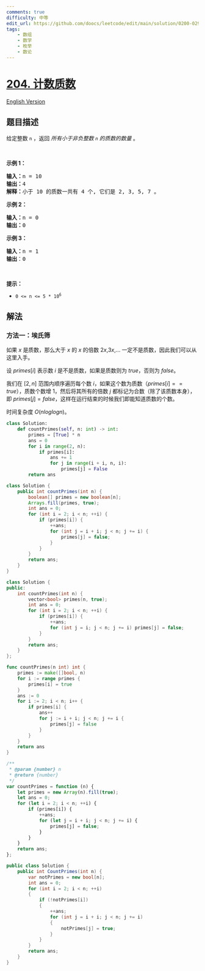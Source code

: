 ```yaml
---
comments: true
difficulty: 中等
edit_url: https://github.com/doocs/leetcode/edit/main/solution/0200-0299/0204.Count%20Primes/README.md
tags:
    - 数组
    - 数学
    - 枚举
    - 数论
---
```


<!-- problem:start -->

# [204. 计数质数](https://leetcode.cn/problems/count-primes)

[English Version](/solution/0200-0299/0204.Count%20Primes/README_EN.md)

## 题目描述

<!-- description:start -->

<p>给定整数 <code>n</code> ，返回 <em>所有小于非负整数&nbsp;<code>n</code>&nbsp;的质数的数量</em> 。</p>

<p>&nbsp;</p>

<p><strong>示例 1：</strong></p>

<pre>
<strong>输入：</strong>n = 10
<strong>输出：</strong>4
<strong>解释：</strong>小于 10 的质数一共有 4 个, 它们是 2, 3, 5, 7 。
</pre>

<p><strong>示例 2：</strong></p>

<pre>
<strong>输入：</strong>n = 0
<strong>输出：</strong>0
</pre>

<p><strong>示例 3：</strong></p>

<pre>
<strong>输入：</strong>n = 1
<strong>输出</strong>：0
</pre>

<p>&nbsp;</p>

<p><strong>提示：</strong></p>

<ul>
	<li><code>0 &lt;= n &lt;= 5 * 10<sup>6</sup></code></li>
</ul>

<!-- description:end -->

## 解法

<!-- solution:start -->

### 方法一：埃氏筛

如果 $x$ 是质数，那么大于 $x$ 的 $x$ 的倍数 $2x$,$3x$,… 一定不是质数，因此我们可以从这里入手。

设 $primes[i]$ 表示数 $i$ 是不是质数，如果是质数则为 $true$，否则为 $false$。

我们在 $[2,n]$ 范围内顺序遍历每个数 $i$，如果这个数为质数（$primes[i]==true$），质数个数增 1，然后将其所有的倍数 $j$ 都标记为合数（除了该质数本身），即 $primes[j]=false$，这样在运行结束的时候我们即能知道质数的个数。

时间复杂度 $O(nloglogn)$。

<!-- tabs:start -->

```python
class Solution:
    def countPrimes(self, n: int) -> int:
        primes = [True] * n
        ans = 0
        for i in range(2, n):
            if primes[i]:
                ans += 1
                for j in range(i + i, n, i):
                    primes[j] = False
        return ans
```

```java
class Solution {
    public int countPrimes(int n) {
        boolean[] primes = new boolean[n];
        Arrays.fill(primes, true);
        int ans = 0;
        for (int i = 2; i < n; ++i) {
            if (primes[i]) {
                ++ans;
                for (int j = i + i; j < n; j += i) {
                    primes[j] = false;
                }
            }
        }
        return ans;
    }
}
```

```cpp
class Solution {
public:
    int countPrimes(int n) {
        vector<bool> primes(n, true);
        int ans = 0;
        for (int i = 2; i < n; ++i) {
            if (primes[i]) {
                ++ans;
                for (int j = i; j < n; j += i) primes[j] = false;
            }
        }
        return ans;
    }
};
```

```go
func countPrimes(n int) int {
	primes := make([]bool, n)
	for i := range primes {
		primes[i] = true
	}
	ans := 0
	for i := 2; i < n; i++ {
		if primes[i] {
			ans++
			for j := i + i; j < n; j += i {
				primes[j] = false
			}
		}
	}
	return ans
}
```

```js
/**
 * @param {number} n
 * @return {number}
 */
var countPrimes = function (n) {
    let primes = new Array(n).fill(true);
    let ans = 0;
    for (let i = 2; i < n; ++i) {
        if (primes[i]) {
            ++ans;
            for (let j = i + i; j < n; j += i) {
                primes[j] = false;
            }
        }
    }
    return ans;
};
```

```cs
public class Solution {
    public int CountPrimes(int n) {
        var notPrimes = new bool[n];
        int ans = 0;
        for (int i = 2; i < n; ++i)
        {
            if (!notPrimes[i])
            {
                ++ans;
                for (int j = i + i; j < n; j += i)
                {
                    notPrimes[j] = true;
                }
            }
        }
        return ans;
    }
}
```

<!-- tabs:end -->

<!-- solution:end -->

<!-- problem:end -->
